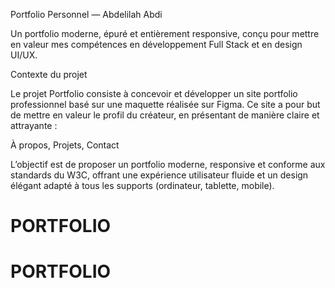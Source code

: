 Portfolio Personnel — Abdelilah Abdi

Un portfolio moderne, épuré et entièrement responsive, conçu pour mettre en valeur mes compétences en développement Full Stack et en design UI/UX.

Contexte du projet

Le projet Portfolio consiste à concevoir et développer un site portfolio professionnel basé sur une maquette réalisée sur Figma.
Ce site a pour but de mettre en valeur le profil du créateur, en présentant de manière claire et attrayante :

À propos, Projets, Contact


L’objectif est de proposer un portfolio moderne, responsive et conforme aux standards du W3C, offrant une expérience utilisateur fluide et un design élégant adapté à tous les supports (ordinateur, tablette, mobile).
# PORTFOLIO
# PORTFOLIO
